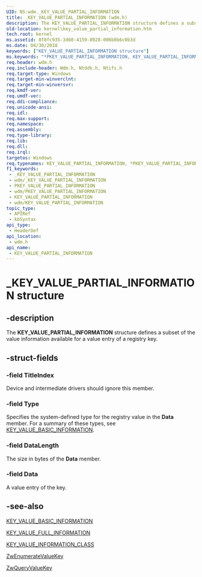 ```yaml
---
UID: NS:wdm._KEY_VALUE_PARTIAL_INFORMATION
title: _KEY_VALUE_PARTIAL_INFORMATION (wdm.h)
description: The KEY_VALUE_PARTIAL_INFORMATION structure defines a subset of the value information available for a value entry of a registry key.
old-location: kernel\key_value_partial_information.htm
tech.root: kernel
ms.assetid: 8f8fc935-3d60-4159-8928-006b0b6c0b3d
ms.date: 04/30/2018
keywords: ["KEY_VALUE_PARTIAL_INFORMATION structure"]
ms.keywords: "*PKEY_VALUE_PARTIAL_INFORMATION, KEY_VALUE_PARTIAL_INFORMATION, KEY_VALUE_PARTIAL_INFORMATION structure [Kernel-Mode Driver Architecture], PKEY_VALUE_PARTIAL_INFORMATION, PKEY_VALUE_PARTIAL_INFORMATION structure pointer [Kernel-Mode Driver Architecture], _KEY_VALUE_PARTIAL_INFORMATION, kernel.key_value_partial_information, kstruct_c_d96b4d6b-abe9-4ac0-af16-80c7edd25df8.xml, wdm/KEY_VALUE_PARTIAL_INFORMATION, wdm/PKEY_VALUE_PARTIAL_INFORMATION"
req.header: wdm.h
req.include-header: Wdm.h, Ntddk.h, Ntifs.h
req.target-type: Windows
req.target-min-winverclnt: 
req.target-min-winversvr: 
req.kmdf-ver: 
req.umdf-ver: 
req.ddi-compliance: 
req.unicode-ansi: 
req.idl: 
req.max-support: 
req.namespace: 
req.assembly: 
req.type-library: 
req.lib: 
req.dll: 
req.irql: 
targetos: Windows
req.typenames: KEY_VALUE_PARTIAL_INFORMATION, *PKEY_VALUE_PARTIAL_INFORMATION
f1_keywords:
 - _KEY_VALUE_PARTIAL_INFORMATION
 - wdm/_KEY_VALUE_PARTIAL_INFORMATION
 - PKEY_VALUE_PARTIAL_INFORMATION
 - wdm/PKEY_VALUE_PARTIAL_INFORMATION
 - KEY_VALUE_PARTIAL_INFORMATION
 - wdm/KEY_VALUE_PARTIAL_INFORMATION
topic_type:
 - APIRef
 - kbSyntax
api_type:
 - HeaderDef
api_location:
 - wdm.h
api_name:
 - KEY_VALUE_PARTIAL_INFORMATION
---
```


# _KEY_VALUE_PARTIAL_INFORMATION structure


## -description

The <b>KEY_VALUE_PARTIAL_INFORMATION</b> structure defines a subset of the value information available for a value entry of a registry key.

## -struct-fields

### -field TitleIndex

Device and intermediate drivers should ignore this member.

### -field Type

Specifies the system-defined type for the registry value in the <b>Data</b> member. For a summary of these types, see <a href="/windows-hardware/drivers/ddi/wdm/ns-wdm-_key_value_basic_information">KEY_VALUE_BASIC_INFORMATION</a>.

### -field DataLength

The size in bytes of the <b>Data</b> member.

### -field Data

A value entry of the key.

## -see-also

<a href="/windows-hardware/drivers/ddi/wdm/ns-wdm-_key_value_basic_information">KEY_VALUE_BASIC_INFORMATION</a>



<a href="/windows-hardware/drivers/ddi/wdm/ns-wdm-_key_value_full_information">KEY_VALUE_FULL_INFORMATION</a>



<a href="/windows-hardware/drivers/ddi/wdm/ne-wdm-_key_value_information_class">KEY_VALUE_INFORMATION_CLASS</a>



<a href="/windows-hardware/drivers/ddi/wdm/nf-wdm-zwenumeratevaluekey">ZwEnumerateValueKey</a>



<a href="/windows-hardware/drivers/ddi/wdm/nf-wdm-zwqueryvaluekey">ZwQueryValueKey</a>